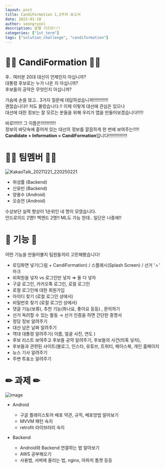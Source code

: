 ```yaml
---
layout: post
title: CandiFormation 1,2주차 보고서
date: 2022-01-10
author: seongryool
description: 솔챌 가즈아!!!
categories: ["1st_term"]
tags: ["solution_challenge", "candiformation"]
---
```


# 👨‍💼 CandiFormation 👩‍💼

후.. 여러분 20대 대선이 언제인지 아십니까?  
대통령 후보로는 누가 나온 지 아십니까?  
후보들의 공약은 무엇인지 아십니까?

가슴에 손을 얹고.. 3가지 질문에 대답하셨습니까!!!!!!!!!!!!  
괜찮습니다!! 저도 몰랐습니다.!! 이제 이렇게 대선에 관심은 있으나  
대선에 대한 정보는 잘 모르는 분들을 위해 우리가 앱을 만들어보겠습니다!!!!!

바로!!!!!!! 그 이름은!!!!!!!!!!!!  
정보의 바닷속에 흩어져 있는 대선의 정보를 깔끔하게 한 번에 보여주는!!!!!  
**Candidate + Information = CandiFormation**입니다!!!!!!!!!!!!!!!

# 👩‍💻 팀멤버 👨‍💻

![KakaoTalk_20211221_220250221](https://user-images.githubusercontent.com/66999675/148633491-889a1d83-b9f5-499e-a114-acae8b829903.png)

- 위성률 (Backend)
- 신유빈 (Backend)
- 양용수 (Android)
- 오승언 (Android)

수상보단 실력 향상이 1순위인 네 명이 모였습니다.  
안드로이드 2명!! 백엔드 2명!! ML도 가능 한데.. 일단은 나중에!!

# 📃 기능 📃

어떤 기능을 만들어볼지 팀원들끼리 고민해봤습니다!

- 로딩화면 넣기(그림 + CandiFormation) / 스플래시(Splash Screen) / 선거 ‘ㅅ’ 마크
- 비회원을 넣자 vs 로그인만 넣자 ⇒ 둘 다 넣자
- 구글 로그인, 카카오톡 로그인, 로컬 로그인
- 로컬 로그인에 대한 회원가입
- 아이디 찾기 (로컬 로그인 상에서)
- 비밀번호 찾기 (로컬 로그인 상에서)
- 댓글 기능(보류), 추천 기능(화나요, 좋아요 등등) , 문의하기
- 선거 독려할 수 있는 활동 → 선거 인증을 하면 간단한 증명서
- 정당 정보 알려주기
- 대선 남은 날짜 알려주기
- 역대 대통령 알려주기( 이름, 얼굴 사진, 연도 )
- 후보 리스트 보여주고 후보들 공약 알려주기, 후보들의 사건(의혹 넣자),
- 후보들과 관련된 사이트(블로그, 인스타, 유튜브, 트위터, 페이스북, 개인 홈페이지
- 뉴스 기사 알려주기
- 주변 투표소 알려주기

# ✏ 과제 ✏

![image](https://user-images.githubusercontent.com/66999675/148734850-b6e42d6d-94b6-416d-8641-9f000f0c6d3b.png)

- Android

  - 구글 플레이스토어 배포 약관, 규칙, 배포방법 알아보기
  - MVVM 패턴 숙지
  - retrofit 라이브러리 숙지

- Backend
  - Android와 Backend 연결하는 법 알아보기
  - AWS 공부해오기
  - 사용법, 서버에 올리는 법, nginx, 아파치 톰캣 등등
